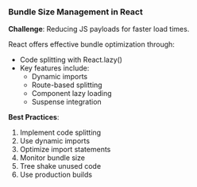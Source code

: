 ### Bundle Size Management in React

**Challenge**: Reducing JS payloads for faster load times.

React offers effective bundle optimization through:

- Code splitting with React.lazy()
- Key features include:
  - Dynamic imports
  - Route-based splitting
  - Component lazy loading
  - Suspense integration

**Best Practices**:
1. Implement code splitting
2. Use dynamic imports
3. Optimize import statements
4. Monitor bundle size
5. Tree shake unused code
6. Use production builds